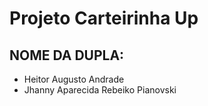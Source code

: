 # Projeto Carteirinha Up

## NOME DA DUPLA:
- Heitor Augusto Andrade
- Jhanny Aparecida Rebeiko Pianovski
